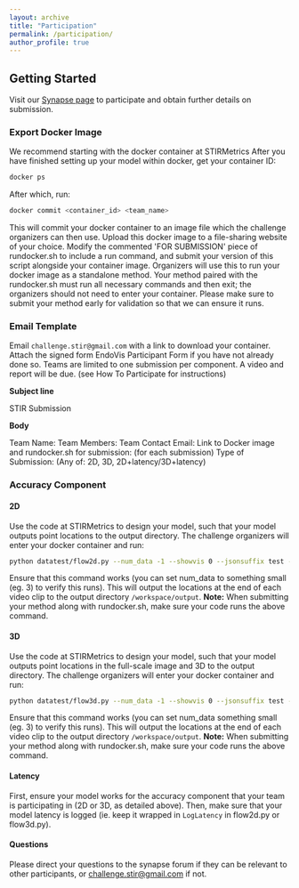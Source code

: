 ```yaml
---
layout: archive
title: "Participation"
permalink: /participation/
author_profile: true
---
```

## Getting Started
Visit our [Synapse page](https://www.synapse.org/Synapse:syn65877821/wiki/631618) to participate and obtain further details on submission.

### Export Docker Image
We recommend starting with the docker container at STIRMetrics
After you have finished setting up your model within docker, get your container ID:
```bash
docker ps
```
After which, run:
```bash
docker commit <container_id> <team_name>
```
This will commit your docker container to an image file which the challenge organizers can then use. Upload this docker image to a file-sharing website of your choice. Modify the commented 'FOR SUBMISSION' piece of rundocker.sh to include a run command, and submit your version of this script alongside your container image. Organizers will use this to run your docker image as a standalone method. Your method paired with the rundocker.sh must run all necessary commands and then exit; the organizers should not need to enter your container. Please make sure to submit your method early for validation so that we can ensure it runs.

### Email Template
Email `challenge.stir@gmail.com` with a link to download your container. Attach the signed form EndoVis Participant Form if you have not already done so. Teams are limited to one submission per component. A video and report will be due. (see How To Participate for instructions)

**Subject line**

STIR Submission <teamname> <submissiontype>

**Body**

Team Name:
Team Members:
Team Contact Email:
Link to Docker image and rundocker.sh for submission: (for each submission)
Type of Submission: (Any of: 2D, 3D, 2D+latency/3D+latency)

### Accuracy Component

#### 2D
Use the code at STIRMetrics to design your model, such that your model outputs point locations to the output directory. The challenge organizers will enter your docker container and run:
```bash
python datatest/flow2d.py --num_data -1 --showvis 0 --jsonsuffix test --modeltype <YOURMODEL> --ontestingset 1
```
Ensure that this command works (you can set num_data to something small (eg. 3) to verify this runs). This will output the locations at the end of each video clip to the output directory `/workspace/output`.
**Note:** When submitting your method along with rundocker.sh, make sure your code runs the above command.

#### 3D
Use the code at STIRMetrics to design your model, such that your model outputs point locations in the full-scale image and 3D to the output directory. The challenge organizers will enter your docker container and run:
```bash
python datatest/flow3d.py --num_data -1 --showvis 0 --jsonsuffix test --modeltype <YOURMODEL> --ontestingset 1
```
Ensure that this command works (you can set num_data something small (eg. 3) to verify this runs). This will output the locations at the end of each video clip to the output directory `/workspace/output`.
**Note:** When submitting your method along with rundocker.sh, make sure your code runs the above command.

#### Latency
First, ensure your model works for the accuracy component that your team is participating in (2D or 3D, as detailed above). Then, make sure that your model latency is logged (ie. keep it wrapped in `LogLatency` in flow2d.py or flow3d.py).

#### Questions
Please direct your questions to the synapse forum if they can be relevant to other participants, or challenge.stir@gmail.com if not.
